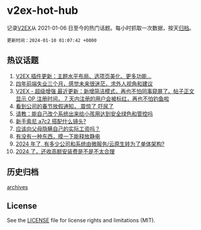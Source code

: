 # v2ex-hot-hub

 记录[V2EX](https://www.v2ex.com/)从 2021-01-06 日至今的热门话题。每小时抓取一次数据，按天[归档](archives)。

`更新时间：2024-01-10 01:07:42 +0800`

## 热议话题

1. [V2EX 插件更新：主题水平布局、选项页美化、更多功能...](https://www.v2ex.com/t/1007017)
1. [四年前端失业三个月，感觉未来很迷茫，求外人视角和建议](https://www.v2ex.com/t/1007010)
1. [V2EX - 超级增强 最近更新：新增简洁模式，再也不怕同事窥屏了。帖子正文显示 OP 注册时间， 7 天内注册的用户会被标红，再也不怕钓鱼啦](https://www.v2ex.com/t/1007051)
1. [看到公司的春节放假通知， 震惊了 吓尿了](https://www.v2ex.com/t/1007140)
1. [请教：能自己改个系统出来给小孩用达到安全绿色和管控吗](https://www.v2ex.com/t/1007116)
1. [新手索尼 a7c2 搭配什么镜头?](https://www.v2ex.com/t/1007058)
1. [应该向父母隐瞒自己的实际工资吗？](https://www.v2ex.com/t/1007115)
1. [有没有一种东西，摸一下能释放静电](https://www.v2ex.com/t/1007238)
1. [2024 年了, 有多少公司和系统由微服务/云原生转为了单体架构?](https://www.v2ex.com/t/1007047)
1. [2024 了，还收高额安装费是不是不太合理](https://www.v2ex.com/t/1007095)

## 历史归档

[archives](archives)

## License

See the [LICENSE](LICENSE) file for license rights and limitations (MIT).
